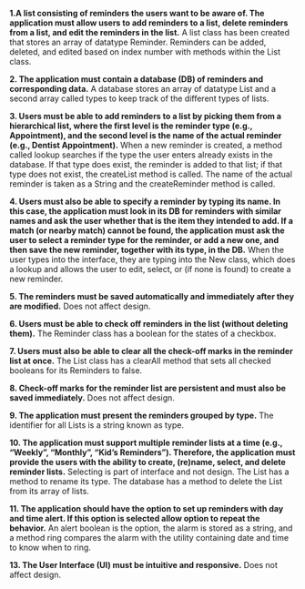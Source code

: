 **1.A list consisting of reminders the users want to be aware of. The application must allow users to add reminders to a list, delete reminders from a list, and edit the reminders in the list.**
A list class has been created that stores an array of datatype Reminder. Reminders can be added, deleted, and edited based on index number with methods within the List class.

**2. The application must contain a database (DB) of reminders and corresponding data.**
A database stores an array of datatype List and a second array called types to keep track of the different types of lists.

**3. Users must be able to add reminders to a list by picking them from a hierarchical list, where the first level is the reminder type (e.g., Appointment), and the second level is the name of the actual reminder (e.g., Dentist Appointment).**
When a new reminder is created, a method called lookup searches if the type the user enters already exists in the database. If that type does exist, the reminder is added to that list; if that type does not exist, the createList method is called. The name of the actual reminder is taken as a String and the createReminder method is called.

**4. Users must also be able to specify a reminder by typing its name. In this case, the application must look in its DB for reminders with similar names and ask the user whether that is the item they intended to add. If a match (or nearby match) cannot be found, the application must ask the user to select a reminder type for the reminder, or add a new one, and then save the new reminder, together with its type, in the DB.**
When the user types into the interface, they are typing into the New class, which does a lookup and allows the user to edit, select, or (if none is found) to create a new reminder.

**5. The reminders must be saved automatically and immediately after they are modified.**
Does not affect design.

**6. Users must be able to check off reminders in the list (without deleting them).**
The Reminder class has a boolean for the states of a checkbox.

**7. Users must also be able to clear all the check-off marks in the reminder list at once.**
The List class has a clearAll method that sets all checked booleans for its Reminders to false.

**8. Check-off marks for the reminder list are persistent and must also be saved immediately.**
Does not affect design.

**9. The application must present the reminders grouped by type.**
The identifier for all Lists is a string known as type.

**10. The application must support multiple reminder lists at a time (e.g., “Weekly”, “Monthly”, “Kid’s Reminders”). Therefore, the application must provide the users with the ability to create, (re)name, select, and delete reminder lists.**
Selecting is part of interface and not design. The List has a method to rename its type. The database has a method to delete the List from its array of lists.

**11. The application should have the option to set up reminders with day and time alert. If this option is selected allow option to repeat the behavior.**
An alert boolean is the option, the alarm is stored as a string, and a method ring compares the alarm with the utility containing date and time to know when to ring. 

**13. The User Interface (UI) must be intuitive and responsive.**
Does not affect design.